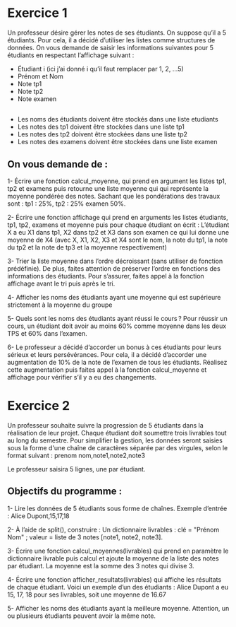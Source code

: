 # Exercice 1

Un professeur désire gérer les notes de ses étudiants. On suppose qu’il a 5 étudiants. Pour cela, il a décidé d’utiliser les listes comme structures de données.
On vous demande de saisir les informations suivantes pour 5 étudiants en respectant l’affichage suivant :

- Étudiant i (ici j’ai donné i qu’il faut remplacer par 1, 2, …5)
- Prénom et Nom
- Note tp1
- Note tp2
- Note examen
##
-	Les noms des étudiants doivent être stockés dans une liste etudiants
-	Les notes des tp1 doivent être stockées dans une liste tp1
-	Les notes des tp2 doivent être stockées dans une liste tp2
-	Les notes des examens doivent être stockées dans une liste examen

## On vous demande de :

1-	Écrire une fonction calcul_moyenne, qui prend en argument les listes tp1, tp2 et examens puis retourne une liste moyenne qui qui représente la moyenne pondérée des notes. Sachant que les pondérations des travaux sont : tp1 : 25%, tp2 : 25% examen 50%.

2-	Écrire une fonction affichage qui prend en arguments les listes étudiants, tp1, tp2, examens et moyenne puis pour chaque étudiant on écrit :
L’étudiant X a eu X1 dans tp1, X2 dans tp2 et X3 dans son examen ce qui lui donne une moyenne de X4 (avec X, X1, X2, X3 et X4 sont le nom, la note du tp1, la note du tp2 et la note de tp3 et la moyenne respectivement)

3-	Trier la liste moyenne dans l’ordre décroissant (sans utiliser de fonction prédéfinie). De plus, faites attention de préserver l’ordre en fonctions des informations des étudiants. Pour s’assurer, faites appel à la fonction affichage avant le tri puis après le tri.

4-	Afficher les noms des étudiants ayant une moyenne qui est supérieure strictement à la moyenne du groupe

5-	Quels sont les noms des étudiants ayant réussi le cours ? Pour réussir un cours, un étudiant doit avoir au moins 60% comme moyenne dans les deux TPS et 60% dans l’examen.

6-	Le professeur a décidé d’accorder un bonus à ces étudiants pour leurs sérieux et leurs persévérances. Pour cela, il a décidé d’accorder une augmentation de 10% de la note de l’examen de tous les étudiants. Réalisez cette augmentation puis faites appel à la fonction calcul_moyenne et affichage pour vérifier s’il y a eu des changements.


# Exercice 2
Un professeur souhaite suivre la progression de 5 étudiants dans la réalisation de leur projet. Chaque étudiant doit soumettre trois livrables tout au long du semestre. Pour simplifier la gestion, les données seront saisies sous la forme d'une chaîne de caractères séparée par des virgules, selon le format suivant : prenom nom,note1,note2,note3

Le professeur saisira 5 lignes, une par étudiant.

## Objectifs du programme :
1- Lire les données de 5 étudiants sous forme de chaînes. Exemple d’entrée :
Alice Dupont,15,17,18

2- À l’aide de split(), construire : Un dictionnaire livrables :
clé = "Prénom Nom" ; valeur = liste de 3 notes [note1, note2, note3].

3- Écrire une fonction calcul_moyennes(livrables) qui prend en paramètre le dictionnaire
livrable puis calcul et ajoute la moyenne de la liste des notes par étudiant. La moyenne
est la somme des 3 notes qui divise 3.

4- Écrire une fonction afficher_resultats(livrables) qui affiche les résultats de chaque
étudiant. Voici un exemple d’un des étudiants : Alice Dupont a eu 15, 17, 18 pour ses livrables, soit une moyenne de 16.67

5- Afficher les noms des étudiants ayant la meilleure moyenne. Attention, un ou plusieurs
étudiants peuvent avoir la même note.
